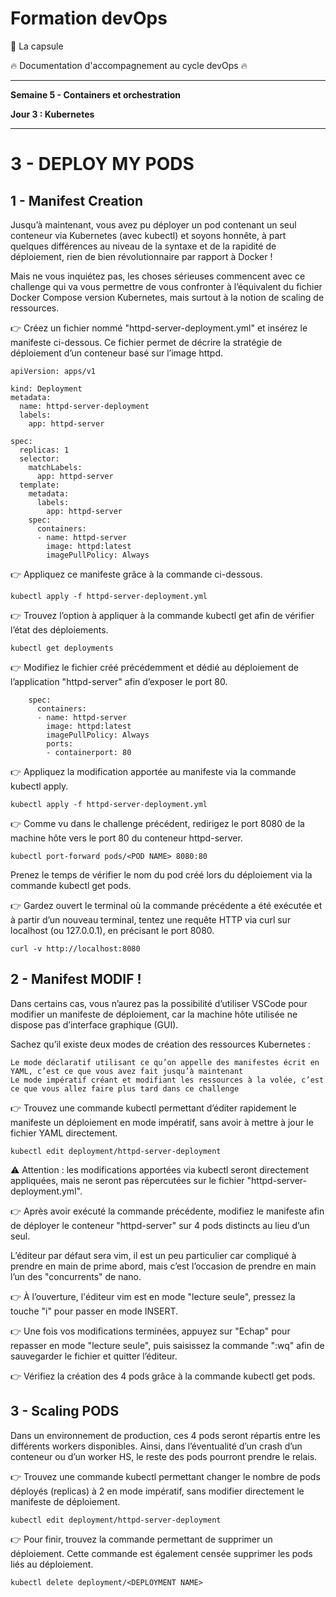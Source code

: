 # Formation devOps

:pill: La capsule

:fire:  Documentation d'accompagnement au cycle devOps :fire:

---

**Semaine 5 - Containers et orchestration**

**Jour 3 : Kubernetes**

---

# 3 - DEPLOY MY PODS

## 1 - Manifest Creation

Jusqu’à maintenant, vous avez pu déployer un pod contenant un seul conteneur via Kubernetes (avec kubectl) et soyons honnête, à part quelques différences au niveau de la syntaxe et de la rapidité de déploiement, rien de bien révolutionnaire par rapport à Docker !

Mais ne vous inquiétez pas, les choses sérieuses commencent avec ce challenge qui va vous permettre de vous confronter à l’équivalent du fichier Docker Compose version Kubernetes, mais surtout à la notion de scaling de ressources.

👉 Créez un fichier nommé "httpd-server-deployment.yml" et insérez le manifeste ci-dessous. Ce fichier permet de décrire la stratégie de déploiement d’un conteneur basé sur l’image httpd.

```
apiVersion: apps/v1

kind: Deployment
metadata:
  name: httpd-server-deployment
  labels:
    app: httpd-server

spec:
  replicas: 1
  selector:
    matchLabels:
      app: httpd-server
  template:
    metadata:
      labels:
        app: httpd-server
    spec:
      containers:
      - name: httpd-server
        image: httpd:latest
        imagePullPolicy: Always
```

👉 Appliquez ce manifeste grâce à la commande ci-dessous.

```
kubectl apply -f httpd-server-deployment.yml
```

👉 Trouvez l’option à appliquer à la commande kubectl get afin de vérifier l’état des déploiements.

```
kubectl get deployments
```

👉 Modifiez le fichier créé précédemment et dédié au déploiement de l’application "httpd-server" afin d’exposer le port 80.

```
    spec:
      containers:
      - name: httpd-server
        image: httpd:latest
        imagePullPolicy: Always
        ports:
        - containerport: 80
```


👉 Appliquez la modification apportée au manifeste via la commande kubectl apply.

```
kubectl apply -f httpd-server-deployment.yml
```

👉 Comme vu dans le challenge précédent, redirigez le port 8080 de la machine hôte vers le port 80 du conteneur httpd-server.

```
kubectl port-forward pods/<POD NAME> 8080:80
```

Prenez le temps de vérifier le nom du pod créé lors du déploiement via la commande kubectl get pods.

👉 Gardez ouvert le terminal où la commande précédente a été exécutée et à partir d’un nouveau terminal, tentez une requête HTTP via curl sur localhost (ou 127.0.0.1), en précisant le port 8080.

```
curl -v http://localhost:8080
```

## 2 - Manifest MODIF !

Dans certains cas, vous n’aurez pas la possibilité d’utiliser VSCode pour modifier un manifeste de déploiement, car la machine hôte utilisée ne dispose pas d’interface graphique (GUI).

Sachez qu’il existe deux modes de création des ressources Kubernetes :

    Le mode déclaratif utilisant ce qu’on appelle des manifestes écrit en YAML, c’est ce que vous avez fait jusqu’à maintenant
    Le mode impératif créant et modifiant les ressources à la volée, c’est ce que vous allez faire plus tard dans ce challenge


👉 Trouvez une commande kubectl permettant d’éditer rapidement le manifeste un déploiement en mode impératif, sans avoir à mettre à jour le fichier YAML directement.

```
kubectl edit deployment/httpd-server-deployment
```

⚠️ Attention : les modifications apportées via kubectl seront directement appliquées, mais ne seront pas répercutées sur le fichier "httpd-server-deployment.yml".

👉 Après avoir exécuté la commande précédente, modifiez le manifeste afin de déployer le conteneur "httpd-server" sur 4 pods distincts au lieu d’un seul.

L’éditeur par défaut sera vim, il est un peu particulier car compliqué à prendre en main de prime abord, mais c’est l’occasion de prendre en main l’un des "concurrents" de nano.

👉 À l’ouverture, l'éditeur vim est en mode "lecture seule", pressez la touche "i" pour passer en mode INSERT.

👉 Une fois vos modifications terminées, appuyez sur "Echap" pour repasser en mode "lecture seule", puis saisissez la commande ":wq" afin de sauvegarder le fichier et quitter l’éditeur.

👉 Vérifiez la création des 4 pods grâce à la commande kubectl get pods.



## 3 - Scaling PODS

Dans un environnement de production, ces 4 pods seront répartis entre les différents workers disponibles.
Ainsi, dans l’éventualité d’un crash d’un conteneur ou d’un worker HS, le reste des pods pourront prendre le relais.

👉 Trouvez une commande kubectl permettant changer le nombre de pods déployés (replicas) à 2 en mode impératif, sans modifier directement le manifeste de déploiement.


```
kubectl edit deployment/httpd-server-deployment
```

👉 Pour finir, trouvez la commande permettant de supprimer un déploiement.
Cette commande est également censée supprimer les pods liés au déploiement.
```
kubectl delete deployment/<DEPLOYMENT NAME>
```

